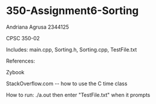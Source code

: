 # 350-Assignment6-Sorting

Andriana Agrusa 2344125

CPSC 350-02

Includes: main.cpp, Sorting.h, Sorting.cpp, TestFile.txt

References:

Zybook

StackOverflow.com -- how to use the C time class

How to run:
./a.out then enter "TestFile.txt" when it prompts
